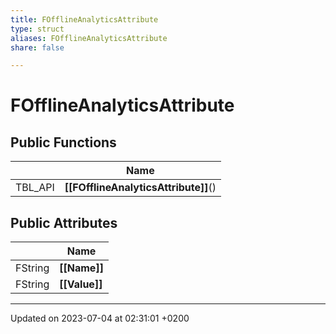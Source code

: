 ```yaml
---
title: FOfflineAnalyticsAttribute
type: struct
aliases: FOfflineAnalyticsAttribute
share: false

---
```


# FOfflineAnalyticsAttribute





## Public Functions

|                | Name           |
| -------------- | -------------- |
| TBL_API | **[[FOfflineAnalyticsAttribute]]**() |

## Public Attributes

|                | Name           |
| -------------- | -------------- |
| FString | **[[Name]]**  |
| FString | **[[Value]]**  |

-------------------------------

Updated on 2023-07-04 at 02:31:01 +0200